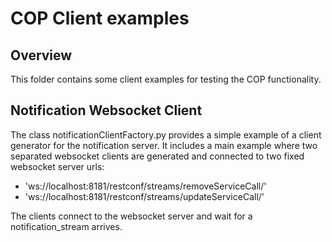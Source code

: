 # COP Client examples

## Overview

This folder contains some client examples for testing the COP functionality.

## Notification Websocket Client

The class notificationClientFactory.py provides a simple example of a client generator for the notification server. It includes
a main example where two separated websocket clients are generated and connected to two fixed websocket server urls:
* 'ws://localhost:8181/restconf/streams/removeServiceCall/'
* 'ws://localhost:8181/restconf/streams/updateServiceCall/'

The clients connect to the websocket server and wait for a notification_stream arrives.
